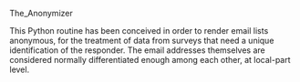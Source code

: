 The_Anonymizer

This Python routine has been conceived in order to render email lists anonymous, for the treatment of data from surveys that need a unique identification of the responder.
The email addresses themselves are considered normally differentiated enough among each other, at local-part level.
